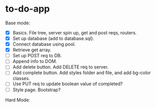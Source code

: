 # to-do-app

Base mode:
- [x] Basics. File tree, server spin up, get and post reqs, routers.
- [x] Set up database (add to database.sql).
- [x] Connect database using pool.
- [x] Retrieve get array.
- [ ] Set up POST req to DB.
- [ ] Append info to DOM.
- [ ] Add delete button. Add DELETE req to server.
- [ ] Add complete button. Add styles folder and file, and add bg-color classes.
- [ ] Use PUT req to update boolean value of completed?
- [ ] Style page. Bootstrap?

Hard Mode:
